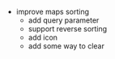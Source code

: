 - improve maps sorting
  - add query parameter
  - support reverse sorting
  - add icon
  - add some way to clear
